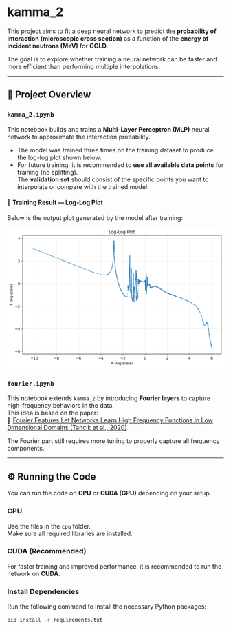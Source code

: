 # kamma_2

This project aims to fit a deep neural network to predict the **probability of interaction (microscopic cross section)** as a function of the **energy of incident neutrons (MeV)** for **GOLD**.

The goal is to explore whether training a neural network can be faster and more efficient than performing multiple interpolations.

---

## 🧠 Project Overview

### `kamma_2.ipynb`
This notebook builds and trains a **Multi-Layer Perceptron (MLP)** neural network to approximate the interaction probability.  
- The model was trained three times on the training dataset to produce the log-log plot shown below.  
- For future training, it is recommended to **use all available data points** for training (no splitting).  
  The **validation set** should consist of the specific points you want to interpolate or compare with the trained model.

#### 🧩 Training Result — Log-Log Plot

Below is the output plot generated by the model after training:

<p align="center">
  <img src="images/log_log_plot.png" width="600" alt="Log-Log Plot">
</p>

### `fourier.ipynb`
This notebook extends `kamma_2` by introducing **Fourier layers** to capture high-frequency behaviors in the data.  
This idea is based on the paper:  
📄 [Fourier Features Let Networks Learn High Frequency Functions in Low Dimensional Domains (Tancik et al., 2020)](https://arxiv.org/pdf/2006.10739)  

The Fourier part still requires more tuning to properly capture all frequency components.

---

## ⚙️ Running the Code

You can run the code on **CPU** or **CUDA (GPU)** depending on your setup.

### CPU
Use the files in the `cpu` folder.  
Make sure all required libraries are installed.

### CUDA (Recommended)
For faster training and improved performance, it is recommended to run the network on **CUDA**.

### Install Dependencies
Run the following command to install the necessary Python packages:

```bash
pip install -r requirements.txt
